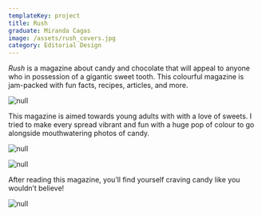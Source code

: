 ```yaml
---
templateKey: project
title: Rush
graduate: Miranda Cagas
image: /assets/rush_covers.jpg
category: Editorial Design
---
```

_Rush_ is a magazine about candy and chocolate that will appeal to anyone who in possession of a gigantic sweet tooth. This colourful magazine is jam-packed with fun facts, recipes, articles, and more. 

![null](/assets/rush1.jpg)

This magazine is aimed towards young adults with with a love of sweets. I tried to make every spread vibrant and fun with a huge pop of colour to go alongside mouthwatering photos of candy.

![null](/assets/rush3.jpg)

![null](/assets/rush2.jpg)

After reading this magazine, you’ll find yourself craving candy like you wouldn’t believe!

![null](/assets/rush4.jpg)
